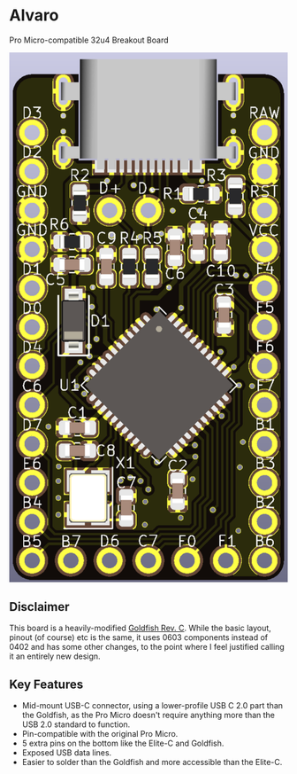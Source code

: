 # Alvaro
 Pro Micro-compatible 32u4 Breakout Board

![Alvaro Front Render](Hardware/Images/Render_Front.png)

## Disclaimer
This board is a heavily-modified [Goldfish Rev. C](https://github.com/staticintlucas/Goldfish). While the basic layout, pinout (of course) etc is the same, it uses 0603 components instead of 0402 and has some other changes, to the point where I feel justified calling it an entirely new design.

## Key Features
* Mid-mount USB-C connector, using a lower-profile USB C 2.0 part than the Goldfish, as the Pro Micro doesn't require anything more than the USB 2.0 standard to function.
* Pin-compatible with the original Pro Micro.
* 5 extra pins on the bottom like the Elite-C and Goldfish.
* Exposed USB data lines.
* Easier to solder than the Goldfish and more accessible than the Elite-C.